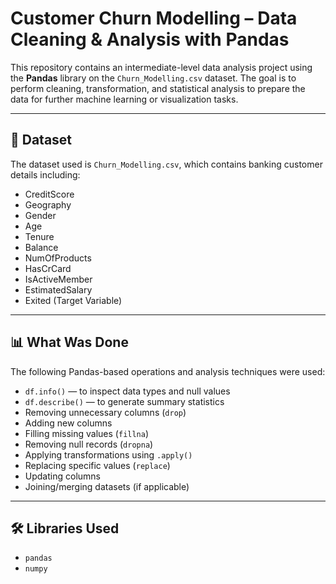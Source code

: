 # Customer Churn Modelling – Data Cleaning & Analysis with Pandas

This repository contains an intermediate-level data analysis project using the **Pandas** library on the `Churn_Modelling.csv` dataset. The goal is to perform cleaning, transformation, and statistical analysis to prepare the data for further machine learning or visualization tasks.

---

## 📂 Dataset

The dataset used is `Churn_Modelling.csv`, which contains banking customer details including:
- CreditScore
- Geography
- Gender
- Age
- Tenure
- Balance
- NumOfProducts
- HasCrCard
- IsActiveMember
- EstimatedSalary
- Exited (Target Variable)

---

## 📊 What Was Done

The following Pandas-based operations and analysis techniques were used:

- `df.info()` — to inspect data types and null values
- `df.describe()` — to generate summary statistics
- Removing unnecessary columns (`drop`)
- Adding new columns
- Filling missing values (`fillna`)
- Removing null records (`dropna`)
- Applying transformations using `.apply()`
- Replacing specific values (`replace`)
- Updating columns
- Joining/merging datasets (if applicable)

---

## 🛠️ Libraries Used

- `pandas`
- `numpy` 
